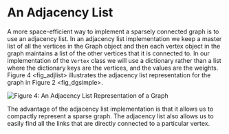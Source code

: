 An Adjacency List
=================

A more space-efficient way to implement a sparsely connected graph is to
use an adjacency list. In an adjacency list implementation we keep a
master list of all the vertices in the Graph object and then each vertex
object in the graph maintains a list of the other vertices that it is
connected to. In our implementation of the `Vertex` class we will use a
dictionary rather than a list where the dictionary keys are the
vertices, and the values are the weights. Figure 4 &lt;fig\_adjlist&gt;
illustrates the adjacency list representation for the graph in
Figure 2 &lt;fig\_dgsimple&gt;.

![Figure 4: An Adjacency List Representation of a
Graph](Figures/adjlist.png)

The advantage of the adjacency list implementation is that it allows us
to compactly represent a sparse graph. The adjacency list also allows us
to easily find all the links that are directly connected to a particular
vertex.
